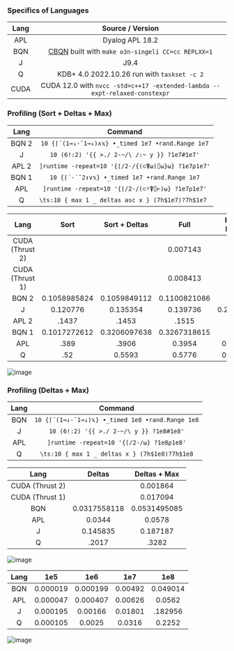 ### Specifics of Languages

| Lang  |                                  Source / Version                                   |
| :---: | :---------------------------------------------------------------------------------: |
|  APL  |                                   Dyalog APL 18.2                                   |
|  BQN  | [CBQN](https://github.com/dzaima/CBQN) built with `make o3n-singeli CC=cc REPLXX=1` |
|   J   |                                        J9.4                                         |
|   Q   |                     KDB+ 4.0 2022.10.26 run with `taskset -c 2`                     |
| CUDA  |     CUDA 12.0 with `nvcc -std=c++17 -extended-lambda --expt-relaxed-constexpr`      |

### Profiling (Sort + Deltas + Max)

| Lang  |                      Command                       |
| :---: | :------------------------------------------------: |
| BQN 2 | `10 {⌈´(1⊸↓-¯1⊸↓)∧𝕩} •_timed 1e7 •rand.Range 1e7`  |
|   J   |    `10 (6!:2) '{{ >./ 2-~/\ /:~ y }} ?1e7#1e7'`    |
| APL 2 | `]runtime -repeat=10 '{⌈/2-/{(⊂⍒⍵)⌷⍵}⍵} ?1e7⍴1e7'` |
| BQN 1 |    `10 {⌈´-´˘2↕∨𝕩} •_timed 1e7 •rand.Range 1e7`    |
|  APL  |  `]runtime -repeat=10 '{⌈/2-/(⊂⍤⍒⌷⊢)⍵} ?1e7⍴1e7'`  |
|   Q   | `\ts:10 { max 1 _ deltas asc x } (7h$1e7)?7h$1e7 ` |

|      Lang       |     Sort     | Sort + Deltas |     Full     | Full + Rand |
| :-------------: | :----------: | :-----------: | :----------: | :---------: |
| CUDA (Thrust 2) |              |               |   0.007143   |             |
| CUDA (Thrust 1) |              |               |   0.008413   |             |
|      BQN 2      | 0.1058985824 | 0.1059849112  | 0.1100821086 |      -      |
|        J        |   0.120776   |   0.135354    |   0.139736   |  0.213386   |
|      APL 2      |    .1437     |     .1453     |    .1515     |             |
|      BQN 1      | 0.1017272612 | 0.3206097638  | 0.3267318615 |      -      |
|       APL       |     .389     |     .3906     |    0.3954    |   0.5625    |
|        Q        |     .52      |    0.5593     |    0.5776    |   0.6821    |

![image](https://user-images.githubusercontent.com/36027403/225428310-b776d6b5-4949-41e8-87f3-3966445f52c7.png)

### Profiling (Deltas + Max)

| Lang  |                     Command                      |
| :---: | :----------------------------------------------: |
|  BQN  | `10 {⌈´(1⊸↓-¯1⊸↓)𝕩} •_timed 1e8 •rand.Range 1e8` |
|   J   |     `10 (6!:2) '{{ >./ 2-~/\ y }} ?1e8#1e8'`     |
|  APL  |    `]runtime -repeat=10 '{⌈/2-/⍵} ?1e8⍴1e8'`     |
|   Q   |  `\ts:10 { max 1 _ deltas x } (7h$1e8)?7h$1e8`   |

|      Lang       |    Deltas    | Deltas + Max |
| :-------------: | :----------: | :----------: |
| CUDA (Thrust 2) |              |   0.001864   |
| CUDA (Thrust 1) |              |   0.017094   |
|       BQN       | 0.0317558118 | 0.0531495085 |
|       APL       |    0.0344    |    0.0578    |
|        J        |   0.145835   |   0.187187   |
|        Q        |    .2017     |    .3282     |

![image](https://user-images.githubusercontent.com/36027403/225417145-395c9c55-5470-4efd-a846-95a2ccaee32d.png)

| Lang  |   1e5    |   1e6    |   1e7   |   1e8    |
| :---: | :------: | :------: | :-----: | :------: |
|  BQN  | 0.000019 | 0.000199 | 0.00492 | 0.049014 |
|  APL  | 0.000047 | 0.000407 | 0.00626 |  0.0562  |
|   J   | 0.000195 | 0.00166  | 0.01801 | .182956  |
|   Q   | 0.000105 |  0.0025  | 0.0316  |  0.2252  |

![image](https://user-images.githubusercontent.com/36027403/225056435-95ad50ac-3022-4416-8e2e-129c4718c44b.png)
